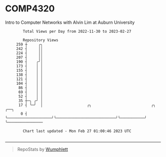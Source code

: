 # COMP4320
Intro to Computer Networks with Alvin Lim at Auburn University

```
        Total Views per Day from 2022-11-30 to 2023-02-27

        Repository Views
     259 ┼     ╭╮
     242 ┤     ││
     224 ┤     ││
     207 ┤     ││
     190 ┤    ╭╯│
     173 ┤    │ │
     155 ┤    │ │
     138 ┤    │ │
     121 ┤    │ │
     104 ┤    │ │
      86 ┤    │ │
      69 ┤    │ │
      52 ┤    │ │
      35 ┼─╮ ╭╯ │
      17 ┤ ╰─╯  │                    ╭╮                           ╭╮           ╭──╮
       0 ┤      ╰────────────────────╯╰───────────────────────────╯╰───────────╯  ╰────────────────

        Chart last updated - Mon Feb 27 01:00:46 2023 UTC
        
```

---

> RepoStats by [Wumphlett](https://github.com/Wumphlett)
